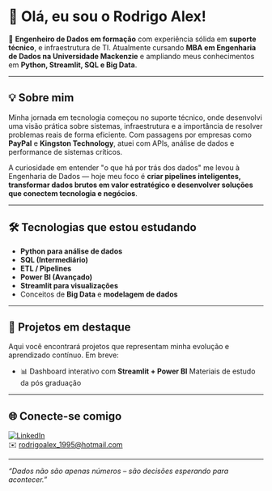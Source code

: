 # 👋 Olá, eu sou o Rodrigo Alex!

🎯 **Engenheiro de Dados em formação** com experiência sólida em **suporte técnico**, e infraestrutura de TI. Atualmente cursando **MBA em Engenharia de Dados na Universidade Mackenzie** e ampliando meus conhecimentos em **Python, Streamlit, SQL e Big Data**.

---

## 💡 Sobre mim

Minha jornada em tecnologia começou no suporte técnico, onde desenvolvi uma visão prática sobre sistemas, infraestrutura e a importância de resolver problemas reais de forma eficiente. Com passagens por empresas como **PayPal** e **Kingston Technology**, atuei com APIs, análise de dados e performance de sistemas críticos.

A curiosidade em entender "o que há por trás dos dados" me levou à Engenharia de Dados — hoje meu foco é **criar pipelines inteligentes, transformar dados brutos em valor estratégico e desenvolver soluções que conectem tecnologia e negócios**.

---

## 🛠️ Tecnologias que estou estudando

- **Python para análise de dados**
- **SQL (Intermediário)**
- **ETL / Pipelines**
- **Power BI (Avançado)**
- **Streamlit para visualizações**
- Conceitos de **Big Data** e **modelagem de dados**

---

## 🚀 Projetos em destaque

Aqui você encontrará projetos que representam minha evolução e aprendizado contínuo. Em breve:

- 📊 Dashboard interativo com **Streamlit + Power BI**
Materiais de estudo da pós graduação

---

## 🌐 Conecte-se comigo

[![LinkedIn](https://img.shields.io/badge/LinkedIn-rodrigo-alex-nasc-blue?logo=linkedin)](www.linkedin.com/in/rodrigo-alex-nasc)  
✉️ rodrigoalex_1995@hotmail.com

---

_“Dados não são apenas números – são decisões esperando para acontecer.”_
